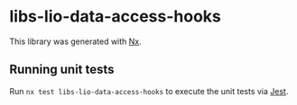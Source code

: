 # libs-lio-data-access-hooks

This library was generated with [Nx](https://nx.dev).

## Running unit tests

Run `nx test libs-lio-data-access-hooks` to execute the unit tests via [Jest](https://jestjs.io).
